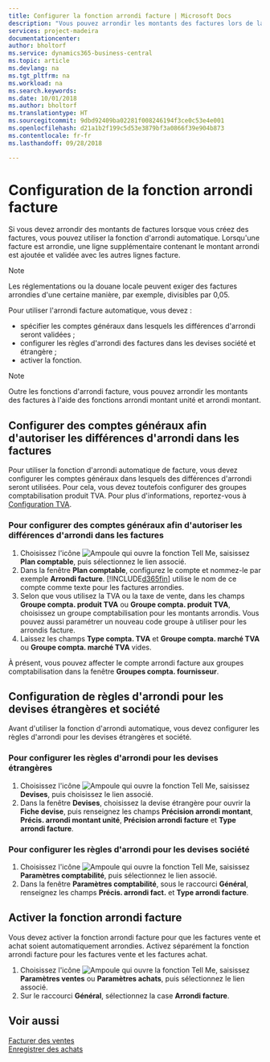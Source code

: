 ```yaml
---
title: Configurer la fonction arrondi facture | Microsoft Docs
description: "Vous pouvez arrondir les montants des factures lors de la création de celles-ci. De plus, les réglementations ou la douane locale peuvent exiger des factures arrondies d'une certaine manière, par exemple, divisibles par 0,05."
services: project-madeira
documentationcenter: 
author: bholtorf
ms.service: dynamics365-business-central
ms.topic: article
ms.devlang: na
ms.tgt_pltfrm: na
ms.workload: na
ms.search.keywords: 
ms.date: 10/01/2018
ms.author: bholtorf
ms.translationtype: HT
ms.sourcegitcommit: 9dbd92409ba02281f008246194f3ce0c53e4e001
ms.openlocfilehash: d21a1b2f199c5d53e3879bf3a0866f39e904b873
ms.contentlocale: fr-fr
ms.lasthandoff: 09/28/2018

---
```

# <a name="set-up-invoice-rounding"></a>Configuration de la fonction arrondi facture
Si vous devez arrondir des montants de factures lorsque vous créez des factures, vous pouvez utiliser la fonction d'arrondi automatique. Lorsqu'une facture est arrondie, une ligne supplémentaire contenant le montant arrondi est ajoutée et validée avec les autres lignes facture.

> [!NOTE]  
>  Les réglementations ou la douane locale peuvent exiger des factures arrondies d'une certaine manière, par exemple, divisibles par 0,05.  

Pour utiliser l'arrondi facture automatique, vous devez :  

* spécifier les comptes généraux dans lesquels les différences d'arrondi seront validées ;  
* configurer les règles d'arrondi des factures dans les devises société et étrangère ;  
* activer la fonction.  

> [!NOTE]  
>  Outre les fonctions d'arrondi facture, vous pouvez arrondir les montants des factures à l'aide des fonctions arrondi montant unité et arrondi montant.  

## <a name="set-up-general-ledger-accounts-for-invoice-rounding-differences"></a>Configurer des comptes généraux afin d'autoriser les différences d'arrondi dans les factures
Pour utiliser la fonction d'arrondi automatique de facture, vous devez configurer les comptes généraux dans lesquels des différences d'arrondi seront utilisées. Pour cela, vous devez toutefois configurer des groupes comptabilisation produit TVA. Pour plus d'informations, reportez-vous à [Configuration TVA](finance-setup-vat.md).  

### <a name="to-set-up-general-ledger-accounts-for-invoice-rounding-differences"></a>Pour configurer des comptes généraux afin d'autoriser les différences d'arrondi dans les factures  
1. Choisissez l'icône ![Ampoule qui ouvre la fonction Tell Me](media/ui-search/search_small.png "Dites-moi ce que vous voulez faire"), saisissez **Plan comptable**, puis sélectionnez le lien associé.  
2. Dans la fenêtre **Plan comptable**, configurez le compte et nommez-le par exemple **Arrondi facture**. [!INCLUDE[d365fin](includes/d365fin_md.md)] utilise le nom de ce compte comme texte pour les factures arrondies.  
3. Selon que vous utilisez la TVA ou la taxe de vente, dans les champs **Groupe compta. produit TVA** ou **Groupe compta. produit TVA**, choisissez un groupe comptabilisation pour les montants arrondis. Vous pouvez aussi paramétrer un nouveau code groupe à utiliser pour les arrondis facture.
4. Laissez les champs **Type compta. TVA** et **Groupe compta. marché TVA** ou **Groupe compta. marché TVA** vides. <!-- Why do we say to leave these blank, when there are a lot of other fields we also leave blank but don't mention? -->  

À présent, vous pouvez affecter le compte arrondi facture aux groupes comptabilisation dans la fenêtre **Groupes compta. fournisseur**.  <!-- Why only the vendor posting groups? -->

## <a name="set-up-rounding-for-foreign-and-local-currencies"></a>Configuration de règles d'arrondi pour les devises étrangères et société
Avant d'utiliser la fonction d'arrondi automatique, vous devez configurer les règles d'arrondi pour les devises étrangères et société.

### <a name="to-set-up-rounding-for-foreign-currencies"></a>Pour configurer les règles d'arrondi pour les devises étrangères  
1. Choisissez l'icône ![Ampoule qui ouvre la fonction Tell Me](media/ui-search/search_small.png "Dites-moi ce que vous voulez faire"), saisissez **Devises**, puis choisissez le lien associé.  
2. Dans la fenêtre **Devises**, choisissez la devise étrangère pour ouvrir la **Fiche devise**, puis renseignez les champs **Précision arrondi montant**, **Précis. arrondi montant unité**, **Précision arrondi facture** et **Type arrondi facture**.

### <a name="to-set-up-rounding-for-your-local-currency"></a>Pour configurer les règles d'arrondi pour les devises société
1. Choisissez l'icône ![Ampoule qui ouvre la fonction Tell Me](media/ui-search/search_small.png "Dites-moi ce que vous voulez faire"), saisissez **Paramètres comptabilité**, puis sélectionnez le lien associé.  
2. Dans la fenêtre **Paramètres comptabilité**, sous le raccourci **Général**, renseignez les champs **Précis. arrondi fact.** et **Type arrondi facture**.  

## <a name="activate-the-invoice-rounding-function"></a>Activer la fonction arrondi facture  
Vous devez activer la fonction arrondi facture pour que les factures vente et achat soient automatiquement arrondies. Activez séparément la fonction arrondi facture pour les factures vente et les factures achat.

1. Choisissez l'icône ![Ampoule qui ouvre la fonction Tell Me](media/ui-search/search_small.png "Dites-moi ce que vous voulez faire"), saisissez **Paramètres ventes** ou **Paramètres achats**, puis sélectionnez le lien associé.  
2. Sur le raccourci **Général**, sélectionnez la case **Arrondi facture**.  

## <a name="see-also"></a>Voir aussi  
[Facturer des ventes](sales-how-invoice-sales.md)  
[Enregistrer des achats](purchasing-how-record-purchases.md)

